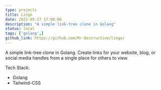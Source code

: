 ```yaml
---
type: projects
title: Lingo
date: 2022-05-27 17:00:00
description: "A simple link-tree clone in Golang"
status: local
tags: ['golang',]
github_link: https://github.com/Mr-Destructive/lingo/
---
```


A simple link-tree clone in Golang. Create links for your website, blog, or social media handles from a single place for others to view.

Tech Stack:
- Golang
- Tailwind-CSS

